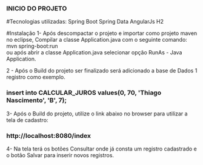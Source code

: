### INICIO DO PROJETO ###

#Tecnologias utilizadas:
Spring Boot
Spring Data
AngularJs
H2

#Instalação
1- Após descompactar o projeto e importar como projeto maven no eclipse, Compilar a classe Application.java com o seguinte comando:  
mvn spring-boot:run  
ou após abrir a classe Application.java selecionar opção RunAs - Java Application.

2 - Após o Build do projeto ser finalizado será adicionado a base de Dados 1 registro como exemplo. 
### insert into CALCULAR_JUROS values(0, 70, 'Thiago Nascimento', 'B', 7);

3- Após o Build do projeto, utilize o link abaixo no browser para utilizar a tela de cadastro:
### http://localhost:8080/index

4- Na tela terá os botões Consultar onde já consta um registro cadastrado e o botão Salvar para inserir novos registros.


